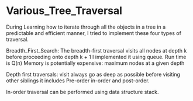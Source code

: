 # Various_Tree_Traversal


During Learning how to iterate through all the objects in a tree in a predictable and efficient manner, I tried to implement these four types of traversal.

Breadth_First_Search:
The breadth-first traversal visits all nodes at depth k before proceeding onto depth k + 1
I implemented it using queue. 
Run time is Q(n)
Memory is potentially expensive:  maximum nodes at a given depth


Depth first traversals:
visit always go as deep as possible before visiting other siblings
it includes Pre-order in-order and post-order.

In-order traversal can be performed using data structure stack.






